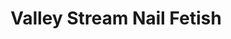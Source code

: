 ---
title: "Valley Stream Nail Fetish"
url: /valley-stream/valley-stream-nail-fetish/
shop: beauty
---